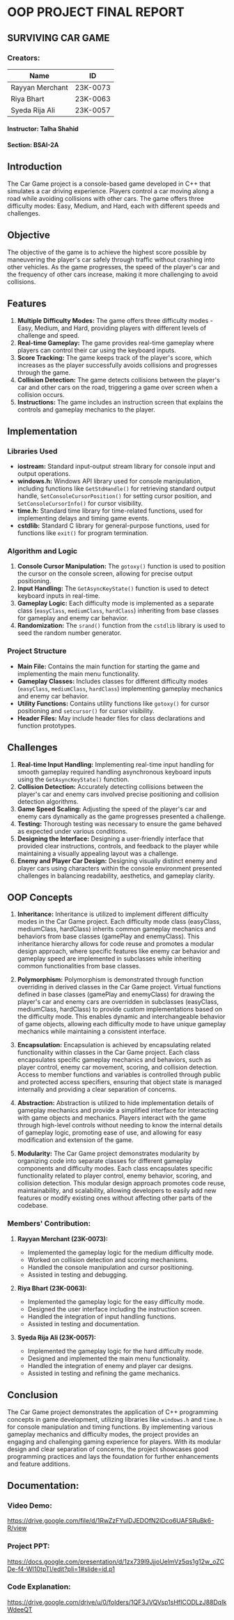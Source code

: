 # OOP PROJECT FINAL REPORT
## SURVIVING CAR GAME
### Creators:
| Name             | ID       |
|------------------|----------|
| Rayyan Merchant | 23K-0073 |
| Riya Bhart       | 23K-0063 |
| Syeda Rija Ali   | 23K-0057 |


#### Instructor: Talha Shahid
#### Section: BSAI-2A

## Introduction
The Car Game project is a console-based game developed in C++ that simulates a car driving experience. Players control a car moving along a road while avoiding collisions with other cars. The game offers three difficulty modes: Easy, Medium, and Hard, each with different speeds and challenges.

## Objective
The objective of the game is to achieve the highest score possible by maneuvering the player's car safely through traffic without crashing into other vehicles. As the game progresses, the speed of the player's car and the frequency of other cars increase, making it more challenging to avoid collisions.

## Features
1. **Multiple Difficulty Modes:** The game offers three difficulty modes - Easy, Medium, and Hard, providing players with different levels of challenge and speed.
2. **Real-time Gameplay:** The game provides real-time gameplay where players can control their car using the keyboard inputs.
3. **Score Tracking:** The game keeps track of the player's score, which increases as the player successfully avoids collisions and progresses through the game.
4. **Collision Detection:** The game detects collisions between the player's car and other cars on the road, triggering a game over screen when a collision occurs.
5. **Instructions:** The game includes an instruction screen that explains the controls and gameplay mechanics to the player.

## Implementation

### Libraries Used
- **iostream:** Standard input-output stream library for console input and output operations.
- **windows.h:** Windows API library used for console manipulation, including functions like `GetStdHandle()` for retrieving standard output handle, `SetConsoleCursorPosition()` for setting cursor position, and `SetConsoleCursorInfo()` for cursor visibility.
- **time.h:** Standard time library for time-related functions, used for implementing delays and timing game events.
- **cstdlib:** Standard C library for general-purpose functions, used for functions like `exit()` for program termination.

### Algorithm and Logic
1. **Console Cursor Manipulation:** The `gotoxy()` function is used to position the cursor on the console screen, allowing for precise output positioning.
2. **Input Handling:** The `GetAsyncKeyState()` function is used to detect keyboard inputs in real-time.
3. **Gameplay Logic:** Each difficulty mode is implemented as a separate class (`easyClass`, `mediumClass`, `hardClass`) inheriting from base classes for gameplay and enemy car behavior.
4. **Randomization:** The `srand()` function from the `cstdlib` library is used to seed the random number generator.

### Project Structure
- **Main File:** Contains the main function for starting the game and implementing the main menu functionality.
- **Gameplay Classes:** Includes classes for different difficulty modes (`easyClass`, `mediumClass`, `hardClass`) implementing gameplay mechanics and enemy car behavior.
- **Utility Functions:** Contains utility functions like `gotoxy()` for cursor positioning and `setcursor()` for cursor visibility.
- **Header Files:** May include header files for class declarations and function prototypes.

## Challenges
1. **Real-time Input Handling:** Implementing real-time input handling for smooth gameplay required handling asynchronous keyboard inputs using the `GetAsyncKeyState()` function.
2. **Collision Detection:** Accurately detecting collisions between the player's car and enemy cars involved precise positioning and collision detection algorithms.
3. **Game Speed Scaling:** Adjusting the speed of the player's car and enemy cars dynamically as the game progresses presented a challenge.
4. **Testing:** Thorough testing was necessary to ensure the game behaved as expected under various conditions.
5. **Designing the Interface:** Designing a user-friendly interface that provided clear instructions, controls, and feedback to the player while maintaining a visually appealing layout was a challenge.
6. **Enemy and Player Car Design:** Designing visually distinct enemy and player cars using characters within the console environment presented challenges in balancing readability, aesthetics, and gameplay clarity.

## OOP Concepts

1. **Inheritance:**
Inheritance is utilized to implement different difficulty modes in the Car Game project. Each difficulty mode class (easyClass, mediumClass, hardClass) inherits common gameplay mechanics and behaviors from base classes (gamePlay and enemyClass). This inheritance hierarchy allows for code reuse and promotes a modular design approach, where specific features like enemy car behavior and gameplay speed are implemented in subclasses while inheriting common functionalities from base classes.

2. **Polymorphism:**
Polymorphism is demonstrated through function overriding in derived classes in the Car Game project. Virtual functions defined in base classes (gamePlay and enemyClass) for drawing the player's car and enemy cars are overridden in subclasses (easyClass, mediumClass, hardClass) to provide custom implementations based on the difficulty mode. This enables dynamic and interchangeable behavior of game objects, allowing each difficulty mode to have unique gameplay mechanics while maintaining a consistent interface.

3. **Encapsulation:**
Encapsulation is achieved by encapsulating related functionality within classes in the Car Game project. Each class encapsulates specific gameplay mechanics and behaviors, such as player control, enemy car movement, scoring, and collision detection. Access to member functions and variables is controlled through public and protected access specifiers, ensuring that object state is managed internally and providing a clear separation of concerns.

4. **Abstraction:**
Abstraction is utilized to hide implementation details of gameplay mechanics and provide a simplified interface for interacting with game objects and mechanics. Players interact with the game through high-level controls without needing to know the internal details of gameplay logic, promoting ease of use, and allowing for easy modification and extension of the game.

5. **Modularity:**
The Car Game project demonstrates modularity by organizing code into separate classes for different gameplay components and difficulty modes. Each class encapsulates specific functionality related to player control, enemy behavior, scoring, and collision detection. This modular design approach promotes code reuse, maintainability, and scalability, allowing developers to easily add new features or modify existing ones without affecting other parts of the codebase.



### Members' Contribution:

1. **Rayyan Merchant (23K-0073):**
   - Implemented the gameplay logic for the medium difficulty mode.
   - Worked on collision detection and scoring mechanisms.
   - Handled the console manipulation and cursor positioning.
   - Assisted in testing and debugging.

2. **Riya Bhart (23K-0063):**
   - Implemented the gameplay logic for the easy difficulty mode.
   - Designed the user interface including the instruction screen.
   - Handled the integration of input handling functions.
   - Assisted in testing and documentation.

3. **Syeda Rija Ali (23K-0057):**
   - Implemented the gameplay logic for the hard difficulty mode.
   - Designed and implemented the main menu functionality.
   - Handled the integration of enemy and player car designs.
   - Assisted in testing and refining the game mechanics.



## Conclusion
The Car Game project demonstrates the application of C++ programming concepts in game development, utilizing libraries like `windows.h` and `time.h` for console manipulation and timing functions. By implementing various gameplay mechanics and difficulty modes, the project provides an engaging and challenging gaming experience for players. With its modular design and clear separation of concerns, the project showcases good programming practices and lays the foundation for further enhancements and feature additions.


## Documentation:

### Video Demo: 
https://drive.google.com/file/d/1RwZzFYulDJEDOfN2IDco6UAFSRuBk6-R/view
### Project PPT:
https://docs.google.com/presentation/d/1zx739l9JjjoUelmVz5qs1g12w_oZCDe-f4-WI10tpTI/edit?pli=1#slide=id.p1
### Code Explanation:
https://drive.google.com/drive/u/0/folders/1QF3JVQVsp1sHfICODLzJ88DqIkWdeeQT
